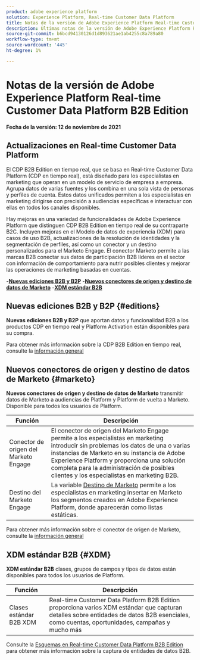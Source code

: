 ```yaml
---
product: adobe experience platform
solution: Experience Platform, Real-time Customer Data Platform
title: Notas de la versión de Adobe Experience Platform Real-time Customer Data Platform B2B Edition
description: Últimas notas de la versión de Adobe Experience Platform Real-time Customer Data Platform B2B Edition.
source-git-commit: b6bcd94130126d1d893621ae1ab4255c8a789a80
workflow-type: tm+mt
source-wordcount: '445'
ht-degree: 1%

---
```


# Notas de la versión de Adobe Experience Platform Real-time Customer Data Platform B2B Edition

**Fecha de la versión: 12 de noviembre de 2021**

## Actualizaciones en Real-time Customer Data Platform

El CDP B2B Edition en tiempo real, que se basa en Real-time Customer Data Platform (CDP en tiempo real), está diseñado para los especialistas en marketing que operan en un modelo de servicio de empresa a empresa. Agrupa datos de varias fuentes y los combina en una sola vista de personas y perfiles de cuenta. Estos datos unificados permiten a los especialistas en marketing dirigirse con precisión a audiencias específicas e interactuar con ellas en todos los canales disponibles.

Hay mejoras en una variedad de funcionalidades de Adobe Experience Platform que distinguen CDP B2B Edition en tiempo real de su contraparte B2C. Incluyen mejoras en el Modelo de datos de experiencia (XDM) para casos de uso B2B, actualizaciones de la resolución de identidades y la segmentación de perfiles, así como un conector y un destino personalizados para el Marketo Engage. El conector Marketo permite a las marcas B2B conectar sus datos de participación B2B líderes en el sector con información de comportamiento para nutrir posibles clientes y mejorar las operaciones de marketing basadas en cuentas.

-[**Nuevas ediciones B2B y B2P**](#editions)
-[**Nuevos conectores de origen y destino de datos de Marketo**](#marketo)
-[**XDM estándar B2B**](#XDM)

## Nuevas ediciones B2B y B2P {#editions}

**Nuevas ediciones B2B y B2P** que aportan datos y funcionalidad B2B a los productos CDP en tiempo real y Platform Activation están disponibles para su compra.

Para obtener más información sobre la CDP B2B Edition en tiempo real, consulte la [información general](./b2b-overview.md)

## Nuevos conectores de origen y destino de datos de Marketo {#marketo}

**Nuevos conectores de origen y destino de datos de Marketo** transmitir datos de Marketo a audiencias de Platform y Platform de vuelta a Marketo. Disponible para todos los usuarios de Platform.

| Función | Descripción |
|---|---|
| Conector de origen del Marketo Engage | El conector de origen del Marketo Engage permite a los especialistas en marketing introducir sin problemas los datos de una o varias instancias de Marketo en su instancia de Adobe Experience Platform y proporciona una solución completa para la administración de posibles clientes y los especialistas en marketing B2B. |
| Destino del Marketo Engage | La variable [Destino de Marketo](https://experienceleague.adobe.com/docs/experience-platform/destinations/catalog/adobe/marketo-engage.html) permite a los especialistas en marketing insertar en Marketo los segmentos creados en Adobe Experience Platform, donde aparecerán como listas estáticas. |

Para obtener más información sobre el conector de origen de Marketo, consulte la [información general](../sources/connectors/adobe-applications/marketo/marketo.md)

## XDM estándar B2B {#XDM}

**XDM estándar B2B** clases, grupos de campos y tipos de datos están disponibles para todos los usuarios de Platform.

| Función | Descripción |
|---|---|
| Clases estándar B2B XDM | Real-time Customer Data Platform B2B Edition proporciona varios XDM estándar que capturan detalles sobre entidades de datos B2B esenciales, como cuentas, oportunidades, campañas y mucho más |

Consulte la [Esquemas en Real-time Customer Data Platform B2B Edition](./schemas/b2b.md) para obtener más información sobre la captura de entidades de datos B2B.
